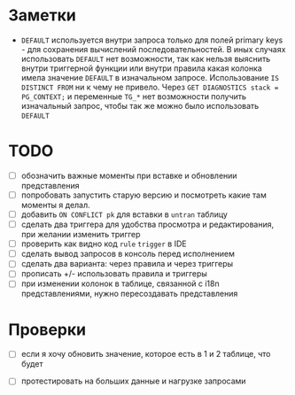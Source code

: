 # Заметки

- `DEFAULT` используется внутри запроса только для полей primary keys - для сохранения вычислений последовательностей.
  В иных случаях использовать `DEFAULT` нет возможности, так как нельзя выяснить внутри триггерной функции или внутри правила
  какая колонка имела значение `DEFAULT` в изначальном запросе.
  Использование `IS DISTINCT FROM` ни к чему не привело.
  Через `GET DIAGNOSTICS stack = PG_CONTEXT;` и переменные `TG_*` нет возможности получить изначальный запрос,
  чтобы так же можно было использовать `DEFAULT`

# TODO

- [ ] обозначить важные моменты при вставке и обновлении представления
- [ ] попробовать запустить старую версию и посмотреть какие там моменты я делал.
- [ ] добавить `ON CONFLICT pk` для вставки в `untran` таблицу
- [ ] сделать два триггера для удобства просмотра и редактирования, при желании изменить триггер
- [ ] проверить как видно код `rule` `trigger` в IDE
- [ ] сделать вывод запросов в консоль перед исполнением
- [ ] сделать два варианта: через правила и через триггеры
- [ ] прописать +/- использовать правила и триггеры
- [ ] при изменении колонок в таблице, связанной с i18n представлениями, нужно пересоздавать представления

# Проверки

- [ ] если я хочу обновить значение, которое есть в 1 и 2 таблице, что будет
- [ ] протестировать на больших данные и нагрузке запросами

